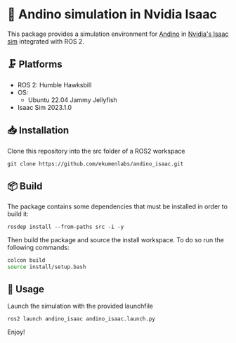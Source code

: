 # :green_heart: Andino simulation in Nvidia Isaac

This package provides a simulation environment for [Andino](https://github.com/Ekumen-OS/andino) in [Nvidia's Isaac sim](https://www.nvidia.com/en-us/deep-learning-ai/industries/robotics/) integrated with ROS 2.

## :clamp: Platforms

- ROS 2: Humble Hawksbill
- OS:
  - Ubuntu 22.04 Jammy Jellyfish
- Isaac Sim 2023.1.0

## :inbox_tray: Installation

Clone this repository into the src folder of a ROS2 workspace

```
git clone https://github.com/ekumenlabs/andino_isaac.git
```

## :package: Build

The package contains some dependencies that must be installed in order to build it:

```
rosdep install --from-paths src -i -y
```

Then build the package and source the install workspace. To do so run the following commands:

```sh
colcon build
source install/setup.bash
```

## :rocket: Usage

Launch the simulation with the provided launchfile

```
ros2 launch andino_isaac andino_isaac.launch.py
```

Enjoy!
